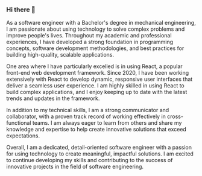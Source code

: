 ### Hi there 👋

As a software engineer with a Bachelor's degree in mechanical engineering, I am passionate about using technology to solve complex problems and improve people's lives. Throughout my academic and professional experiences, I have developed a strong foundation in programming concepts, software development methodologies, and best practices for building high-quality, scalable applications.

One area where I have particularly excelled is in using React, a popular front-end web development framework. Since 2020, I have been working extensively with React to develop dynamic, responsive user interfaces that deliver a seamless user experience. I am highly skilled in using React to build complex applications, and I enjoy keeping up to date with the latest trends and updates in the framework.

In addition to my technical skills, I am a strong communicator and collaborator, with a proven track record of working effectively in cross-functional teams. I am always eager to learn from others and share my knowledge and expertise to help create innovative solutions that exceed expectations.

Overall, I am a dedicated, detail-oriented software engineer with a passion for using technology to create meaningful, impactful solutions. I am excited to continue developing my skills and contributing to the success of innovative projects in the field of software engineering.

<!--
**Pradeeparul2/Pradeeparul2** is a ✨ _special_ ✨ repository because its `README.md` (this file) appears on your GitHub profile.

Here are some ideas to get you started:

- 🔭 I’m currently working on ...
- 🌱 I’m currently learning ...
- 👯 I’m looking to collaborate on ...
- 🤔 I’m looking for help with ...
- 💬 Ask me about ...
- 📫 How to reach me: ...
- 😄 Pronouns: ...
- ⚡ Fun fact: ...
-->
